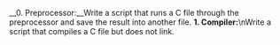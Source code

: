 __0. Preprocessor:__Write a script that runs a C file through the preprocessor and save the result into another file.
__1. Compiler:__\nWrite a script that compiles a C file but does not link.
